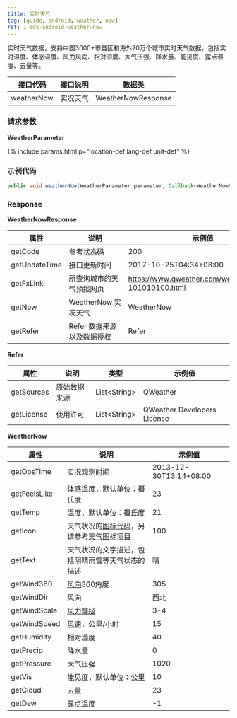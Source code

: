 ```yaml
---
title: 实时天气
tag: [guide, android, weather, now]
ref: 1-sdk-android-weather-now
---
```


实时天气数据，支持中国3000+市县区和海外20万个城市实时天气数据，包括实时温度、体感温度、风力风向、相对湿度、大气压强、降水量、能见度、露点温度、云量等。

| 接口代码| 接口说明           | 数据类         |
| ------------ | ------------- | -------------- |
| weatherNow| 实况天气  | WeatherNowResponse |

### 请求参数

**WeatherParameter**

{% include params.html p="location-def lang-def unit-def" %}

### 示例代码

```java
public void weatherNow(WeatherParameter parameter, Callback<WeatherNowResponse> callback);
```

### Response
 
**WeatherNowResponse**

| 属性     | 说明                       | 示例值      |
| -------- | -------------------------- | ----------- |
| getCode  | 参考[状态码](/docs/resource/status-code/)      | 200  |
| getUpdateTime | 接口更新时间             | 2017-10-25T04:34+08:00     |
| getFxLink     | 所查询城市的天气预报网页 | https://www.qweather.com/weather/beijing-101010100.html |
| getNow   | WeatherNow 实况天气      | WeatherNow |
| getRefer | Refer 数据来源以及数据授权 | Refer       |

**Refer**

| 属性        | 说明        | 类型                | 示例值        |
| ---------- | ----------- | ------------------ | ------------ |
| getSources | 原始数据来源  | List&lt;String&gt; | QWeather     |
| getLicense | 使用许可      | List&lt;String&gt; | QWeather Developers License |

**WeatherNow**

| 属性         | 说明                       | 示例值           |
| ------------ | -------------------------- | ---------------- |
| getObsTime   | 实况观测时间               | 2013-12-30T13:14+08:00 |
| getFeelsLike | 体感温度，默认单位：摄氏度 | 23               |
| getTemp      | 温度，默认单位：摄氏度     | 21               |
| getIcon      | 天气状况的[图标代码](/docs/resource/icons/)，另请参考[天气图标项目](https://icons.qweather.com/)           | 100              |
| getText      | 天气状况的文字描述，包括阴晴雨雪等天气状态的描述           | 晴               |
| getWind360   | [风向](/docs/resource/wind-info/#wind-direction)360角度                | 305              |
| getWindDir   | [风向](/docs/resource/wind-info/#wind-direction)                       | 西北             |
| getWindScale | [风力等级](/docs/resource/wind-info/#wind-scale)                       | 3-4              |
| getWindSpeed | [风速](/docs/resource/wind-info/#wind-speed)，公里/小时            | 15               |
| getHumidity  | 相对湿度                   | 40               |
| getPrecip    | 降水量                     | 0                |
| getPressure  | 大气压强                   | 1020             |
| getVis       | 能见度，默认单位：公里     | 10               |
| getCloud     | 云量                       | 23               |
| getDew       | 露点温度                   | -1               |

